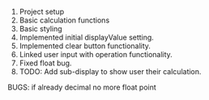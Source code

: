 1. Project setup
2. Basic calculation functions
3. Basic styling
4. Implemented initial displayValue setting.
5. Implemented clear button functionality.
6. Linked user input with operation functionality. 
7. Fixed float bug.
8. TODO: Add sub-display to show user their calculation. 

BUGS:   if already decimal no more float point